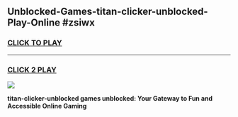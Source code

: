 
## Unblocked-Games-titan-clicker-unblocked-Play-Online #zsiwx
<h3>
<a href="https://news.freeplayer.one?title=titan-clicker-unblocked&ref=3">CLICK TO PLAY</a></h3>
<hr>

<h3>
<a href="https://news.freeplayer.one?title=titan-clicker-unblocked&ref=3">CLICK 2 PLAY</a>
  
</h3>

<a href="https://news.freeplayer.one?title=titan-clicker-unblocked&ref=3"><img src="https://clearcache.store/games.png"></a>


**titan-clicker-unblocked games unblocked: Your Gateway to Fun and Accessible Online Gaming**
